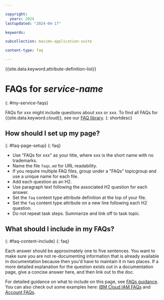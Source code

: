 ```yaml
---

copyright:
  years: 2024
lastupdated: "2024-04-17"

keywords:

subcollection: maximo-application-suite

content-type: faq

---
```


<!-- keywords values above are place holders. Actual values should be pulled from the FAQ questions. -->

{{site.data.keyword.attribute-definition-list}}

<!-- You must add the faq content type in your attribute definitions AND to each FAQ H2. This will ensure that the FAQ entry is pulled into the FAQ library or chatbots. -->

# FAQs for _service-name_
{: #my-service-faqs}

<!-- The title of your H1 should be FAQs for _service-name_, where _service-name_ is the non-trademarked short version keyref. Include your service name as a search keyword at the top of your Markdown file. See the example keywords above. -->

FAQs for xxx might include questions about xxx or xxx. To find all FAQs for {{site.data.keyword.cloud}}, see our [FAQ library](/docs/faqs).
{: shortdesc}

<!-- where the first xxx is the long name of your service and the following xxx are pulled from your popular FAQs -->

## How should I set up my page?
{: #faq-page-setup}
{: faq}

* Use "FAQs for xxx" as your title, where xxx is the short name with no trademarks.
* Name the file `faqs.md` for URL readability.
* If you require multiple FAQ files, group under a "FAQs" topicgroup and use a unique name for each file.
* Add each question as an H2.
* Use paragraph text following the associated H2 question for each answer.
* Set the `faq` content type attribute definition at the top of your file.
* Set the `faq` content type attribute on a new line following each H2 question.
* Do not repeat task steps. Summarize and link off to task topic.

## What should I include in my FAQs?
{: #faq-content-include}
{: faq}

Each answer should be approximately one to five sentences. You want to make sure you are not re-documenting information that is already available in documentation because then you'd have to maintain it in two places. If a more detailed explanation for the question exists out in a documentation page, give a concise answer here, and then link out to the doc.

For detailed guidance on what to include on this page, see [FAQs guidance](/docs/developing/writing/faq.html#faqs). You can also check out some examples here: [IBM Cloud IAM FAQs](/docs/developing/Access-Management/iamfaq.html#faqs) and [Account FAQs](/docs/account/account_faq.html#accountfaqs).
